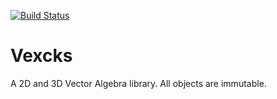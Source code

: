 [![Build Status](https://travis-ci.org/bjnortier/vecks.png?branch=master)](https://travis-ci.org/bjnortier/vecks)

# Vexcks

A 2D and 3D Vector Algebra library. All objects are immutable.
